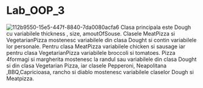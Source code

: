 # Lab_OOP_3
![112b9550-15e5-447f-8840-7da0080acfa6](https://user-images.githubusercontent.com/89931941/194320688-0ba5d8ec-9746-4ae8-ae2c-646e1b3c6503.jpeg)
Clasa principala este Dough cu variabilele thickness , size, amoutOfSouse. Clasele MeatPizza si VegetarianPizza mostenesc variabilele din clasa Dought
si contin variabilele lor personale. Pentru clasa MeatPizza variabilele chicken si sausage iar pentru clasa VegetarianPizza variabilele broccoli si tomatoes.
Pizza 4formagi si margherita mostenesc la randul sau variabilele din clasa Dought si din clasa Vegetarian Pizza, iar clasele Pepperoni, Neapolitana ,BBQ,Capricioasa, 
rancho si diablo mostenesc variabilele claselor Dough si Meatpizza.
